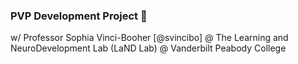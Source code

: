### PVP Development Project 🧠
w/ Professor Sophia Vinci-Booher [@svincibo] @ The Learning and NeuroDevelopment Lab (LaND Lab) @ Vanderbilt Peabody College
